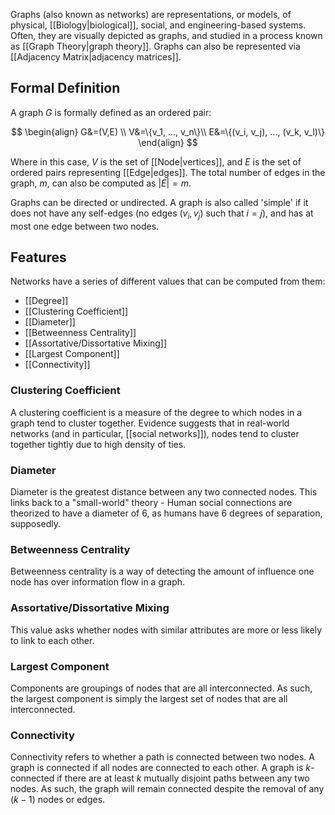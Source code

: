 Graphs (also known as networks) are representations, or models, of physical, [[Biology|biological]], social, and engineering-based systems. Often, they are visually depicted as graphs, and studied in a process known as [[Graph Theory|graph theory]]. Graphs can also be represented via [[Adjacency Matrix|adjacency matrices]].

## Formal Definition

A graph $G$ is formally defined as an ordered pair:

$$
\begin{align}
G&=(V,E) \\
V&=\{v_1, ..., v_n\}\\
E&=\{(v_i, v_j), ..., (v_k, v_l)\}
\end{align}
$$

Where in this case, $V$ is the set of [[Node|vertices]], and $E$ is the set of ordered pairs representing [[Edge|edges]]. The total number of edges in the graph, $m$, can also be computed as $|E|=m$.

Graphs can be directed or undirected. A graph is also called 'simple' if it does not have any self-edges (no edges $(v_i, v_j)$ such that $i=j$), and has at most one edge between two nodes.

## Features

Networks have a series of different values that can be computed from them:

- [[Degree]]
- [[Clustering Coefficient]]
- [[Diameter]]
- [[Betweenness Centrality]]
- [[Assortative/Dissortative Mixing]]
- [[Largest Component]]
- [[Connectivity]]

### Clustering Coefficient

A clustering coefficient is a measure of the degree to which nodes in a graph tend to cluster together. Evidence suggests that in real-world networks (and in particular, [[social networks]]), nodes tend to cluster together tightly due to high density of ties.

### Diameter

Diameter is the greatest distance between any two connected nodes. This links back to a "small-world" theory - Human social connections are theorized to have a diameter of 6, as humans have 6 degrees of separation, supposedly.

### Betweenness Centrality

Betweenness centrality is a way of detecting the amount of influence one node has over information flow in a graph.

### Assortative/Dissortative Mixing

This value asks whether nodes with similar attributes are more or less likely to link to each other.

### Largest Component

Components are groupings of nodes that are all interconnected. As such, the largest component is simply the largest set of nodes that are all interconnected.

### Connectivity

Connectivity refers to whether a path is connected between two nodes. A graph is connected if all nodes are connected to each other. A graph is $k$-connected if there are at least $k$ mutually disjoint paths between any two nodes. As such, the graph will remain connected despite the removal of any $(k-1)$ nodes or edges.
